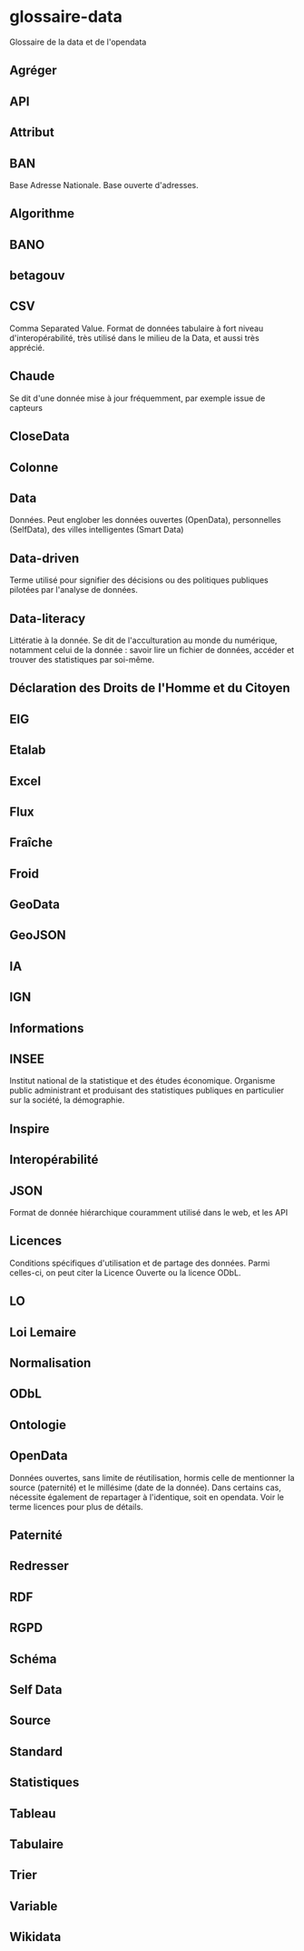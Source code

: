 # glossaire-data
Glossaire de la data et de l'opendata

## Agréger

## API

## Attribut

## BAN
Base Adresse Nationale. Base ouverte d'adresses.

## Algorithme

## BANO

## betagouv

## CSV
Comma Separated Value. Format de données tabulaire à fort niveau d'interopérabilité, très utilisé dans le milieu de la Data, et aussi très apprécié.

## Chaude
Se dit d'une donnée mise à jour fréquemment, par exemple issue de capteurs

## CloseData

## Colonne

## Data
Données. Peut englober les données ouvertes (OpenData), personnelles (SelfData), des villes intelligentes (Smart Data)

## Data-driven
Terme utilisé pour signifier des décisions ou des politiques publiques pilotées par l'analyse de données.

## Data-literacy
Littératie à la donnée. Se dit de l'acculturation au monde du numérique, notamment celui de la donnée : savoir lire un fichier de données, accéder et trouver des statistiques par soi-même.

## Déclaration des Droits de l'Homme et du Citoyen

## EIG

## Etalab

## Excel

## Flux

## Fraîche

## Froid

## GeoData

## GeoJSON

## IA

## IGN

## Informations

## INSEE
Institut national de la statistique et des études économique. Organisme public administrant et produisant des statistiques publiques en particulier sur la société, la démographie.

## Inspire

## Interopérabilité

## JSON
Format de donnée hiérarchique couramment utilisé dans le web, et les API

## Licences
Conditions spécifiques d'utilisation et de partage des données. Parmi celles-ci, on peut citer la Licence Ouverte ou la licence ODbL.

## LO

## Loi Lemaire

## Normalisation

## ODbL

## Ontologie

## OpenData
Données ouvertes, sans limite de réutilisation, hormis celle de mentionner la source (paternité) et le millésime (date de la donnée). Dans certains cas, nécessite également de repartager à l'identique, soit en opendata. Voir le terme licences pour plus de détails.

## Paternité

## Redresser

## RDF

## RGPD

## Schéma

## Self Data

## Source

## Standard

## Statistiques

## Tableau

## Tabulaire

## Trier

## Variable

## Wikidata
